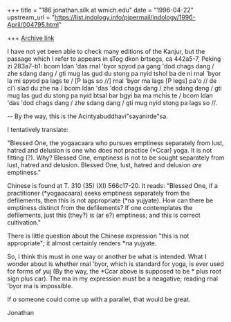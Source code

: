 +++
title = "186 jonathan.silk at wmich.edu"
date = "1996-04-22"
upstream_url = "https://list.indology.info/pipermail/indology/1996-April/004795.html"

+++
[Archive link](https://list.indology.info/pipermail/indology/1996-April/004795.html)

I have not yet been able to check many editions of the Kanjur, but the
passage which I refer to appears in sTog dkon brtsegs, ca 442a5-7, Peking zi
283a7-b1:  bcom ldan 'das rnal 'byor spyod pa gang 'dod chags dang / zhe
sdang dang
 / gti mug las gud du stong pa nyid tshol ba de ni rnal 'byor la mi spyod pa
lags te / [P lags so //] rnal 'byor ma lags [P legs] pa'o // de ci'i slad du
zhe na
 / bcom ldan 'das 'dod chags dang / zhe sdang dang / gti mug las gud du stong
pa nyid btsal bar bgyi ba ma mchis te / bcom ldan 'das 'dod chags dang / zhe
sdang
 dang / gti mug nyid stong pa lags so //.  

-- By the way, this is the Acintyabuddhavi"sayanirde"sa.

I tentatively translate:

"Blessed One, the yogaacaara who pursues emptiness separately from lust,
hatred and delusion is one who does not practice (*Ccar) yoga.  It is not
fitting (?). 
 Why?  Blessed One, emptiness is not to be sought separately from lust,
hatred and delusion.  Blessed One, lust, hatred and delusion *are*
emptiness."

Chinese is found at T. 310 (35) (XI) 566c17-20.  It reads:  "Blessed One, if
a practitioner (*yogaacaara) seeks emptiness separately from the defilements,
then 
this is not appropriate (*na yujyate).  How can there be emptiness distinct
from the defilements?  If one contemplates the defilements, just this (they?)
is (ar
e?) emptiness; and this is correct cultivation."

There is little question about the Chinese expression "this is not
appropriate"; it almost certainly renders *na yujyate.

So, I think this must in one way or another be what is intended.  What I
wonder about is whether rnal 'byor, which is standard for yoga, is ever used
for forms of yuj  (By the way, the *Ccar above is supposed to be * plus root
sign plus car).  The ma in my expression must be a neagative; reading rnal
'byor ma is impossible.

If o someone could come up with a parallel, that would be great.

Jonathan




